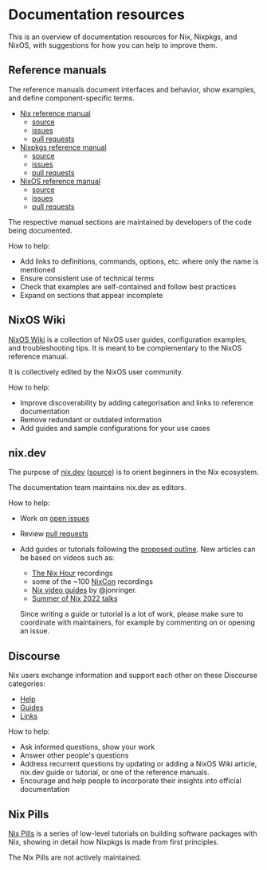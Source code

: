 # Documentation resources

This is an overview of documentation resources for Nix, Nixpkgs, and NixOS, with suggestions for how you can help to improve them.

## Reference manuals

The reference manuals document interfaces and behavior, show examples, and define component-specific terms.

- [Nix reference manual](nix-manual)
  - [source](https://github.com/NixOS/nix/tree/master/doc/manual)
  - [issues](https://github.com/NixOS/nix/issues?q=is%3Aopen+is%3Aissue+label%3Adocumentation)
  - [pull requests](https://github.com/NixOS/nix/pulls?q=is%3Aopen+is%3Apr+label%3Adocumentation)
- [Nixpkgs reference manual](https://nixos.org/manual/nixpkgs)
  - [source](https://github.com/NixOS/nixpkgs/tree/master/doc)
  - [issues](https://github.com/NixOS/nixpkgs/issues?q=is%3Aopen+is%3Aissue+label%3A%226.topic%3A+documentation%22+-label%3A%226.topic%3A+nixos%22)
  - [pull requests](https://github.com/NixOS/nixpkgs/pulls?q=is%3Aopen+is%3Apr+label%3A%226.topic%3A+documentation%22+-label%3A%226.topic%3A+nixos%22)
- [NixOS reference manual](https://nixos.org/manual/nixos)
  - [source](https://github.com/NixOS/nixpkgs/tree/master/nixos/doc/manual)
  - [issues](https://github.com/NixOS/nixpkgs/issues?q=is%3Aopen+is%3Aissue+label%3A%226.topic%3A+documentation%22+label%3A%226.topic%3A+nixos%22+)
  - [pull requests](https://github.com/NixOS/nixpkgs/pulls?q=is%3Aopen+is%3Apr+label%3A%226.topic%3A+documentation%22+label%3A%226.topic%3A+nixos%22+)

The respective manual sections are maintained by developers of the code being documented.

How to help:

- Add links to definitions, commands, options, etc. where only the name is mentioned
- Ensure consistent use of technical terms
- Check that examples are self-contained and follow best practices
- Expand on sections that appear incomplete

## NixOS Wiki

[NixOS Wiki](https://wiki.nixos.org/) is a collection of NixOS user guides, configuration examples, and troubleshooting tips.
It is meant to be complementary to the NixOS reference manual.

It is collectively edited by the NixOS user community.

How to help:

- Improve discoverability by adding categorisation and links to reference documentation
- Remove redundant or outdated information
- Add guides and sample configurations for your use cases

## nix.dev

The purpose of [nix.dev](https://nix.dev) ([source](https://github.com/nixos/nix.dev)) is to orient beginners in the Nix ecosystem.

The documentation team maintains nix.dev as editors.

How to help:

- Work on [open issues](https://github.com/nixos/nix.dev/issues)
- Review [pull requests](https://github.com/nixos/nix.dev/pulls)
- Add guides or tutorials following the [proposed outline](https://github.com/NixOS/nix.dev/issues/572).
  New articles can be based on videos such as:

  - [The Nix Hour](https://www.youtube.com/watch?v=wwV1204mCtE&list=PLyzwHTVJlRc8yjlx4VR4LU5A5O44og9in) recordings
  - some of the ~100 [NixCon](https://www.youtube.com/c/NixCon) recordings
  - [Nix video guides](https://www.youtube.com/user/elitespartan117j27) by @jonringer.
  - [Summer of Nix 2022 talks](https://www.youtube.com/playlist?list=PLt4-_lkyRrOMWyp5G-m_d1wtTcbBaOxZk)

  Since writing a guide or tutorial is a lot of work, please make sure to coordinate with maintainers, for example by commenting on or opening an issue.

## Discourse

Nix users exchange information and support each other on these Discourse categories:

- [Help](https://discourse.nixos.org/c/learn/9)
- [Guides](https://discourse.nixos.org/c/howto/15)
- [Links](https://discourse.nixos.org/c/links/12)

How to help:

- Ask informed questions, show your work
- Answer other people's questions
- Address recurrent questions by updating or adding a NixOS Wiki article, nix.dev guide or tutorial, or one of the reference manuals.
- Encourage and help people to incorporate their insights into official documentation

## Nix Pills

[Nix Pills](https://nixos.org/guides/nix-pills/) is a series of low-level tutorials on building software packages with Nix, showing in detail how Nixpkgs is made from first principles.

The Nix Pills are not actively maintained.

